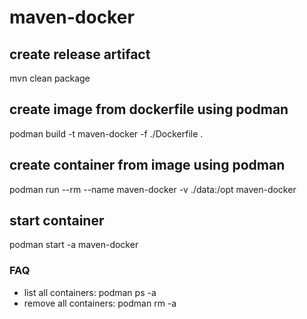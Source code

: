 # maven-docker

## create release artifact
mvn clean package

## create image from dockerfile using podman
podman build -t maven-docker -f ./Dockerfile .

## create container from image using podman
podman run --rm --name maven-docker -v ./data:/opt maven-docker

## start container
podman start -a maven-docker

### FAQ

- list all containers: podman ps -a
- remove all containers: podman rm -a